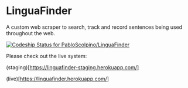 # LinguaFinder

A custom web scraper to search, track and record sentences being used throughout the web.

[ ![Codeship Status for PabloScolpino/LinguaFinder](https://app.codeship.com/projects/b8579490-890b-0134-36fc-566d2d10b6b9/status?branch=master)](https://app.codeship.com/projects/184127)


Please check out the live system:

(staging)[https://linguafinder-staging.herokuapp.com/]

(live)[https://linguafinder.herokuapp.com/]

